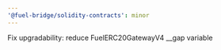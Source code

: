 ```yaml
---
'@fuel-bridge/solidity-contracts': minor
---
```


Fix upgradability: reduce FuelERC20GatewayV4 \_\_gap variable
